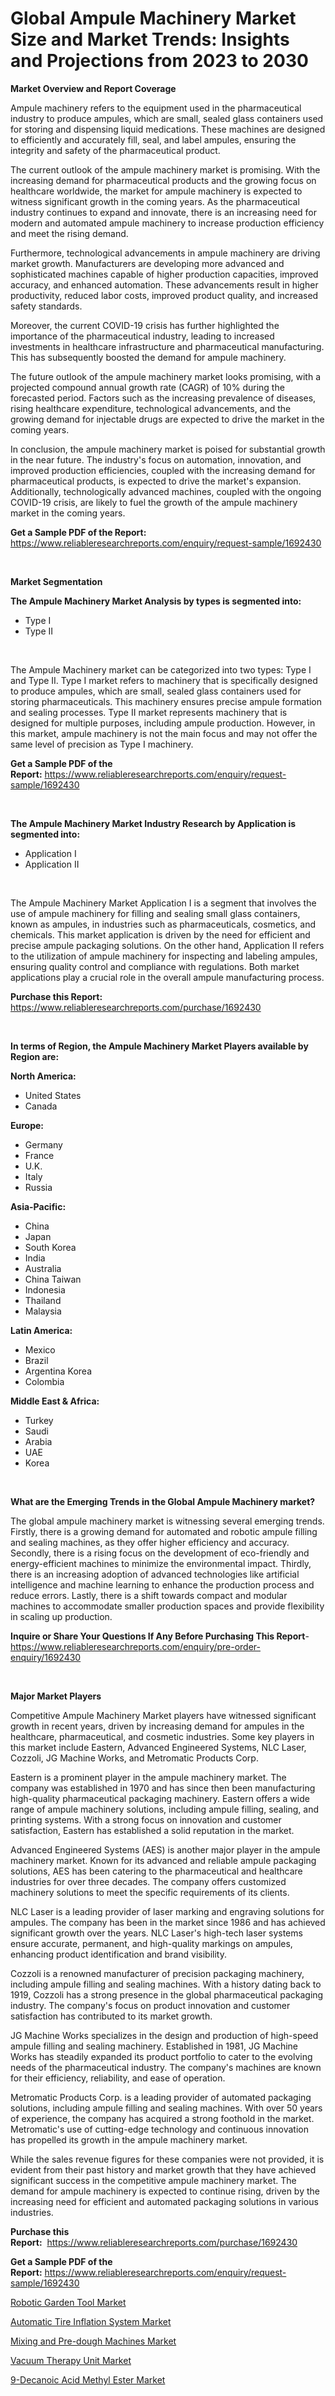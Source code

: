 <p><h1>Global Ampule Machinery Market Size and Market Trends: Insights and Projections from 2023 to 2030</h1></p><p><strong>Market Overview and Report Coverage</strong></p>
<p><p>Ampule machinery refers to the equipment used in the pharmaceutical industry to produce ampules, which are small, sealed glass containers used for storing and dispensing liquid medications. These machines are designed to efficiently and accurately fill, seal, and label ampules, ensuring the integrity and safety of the pharmaceutical product.</p><p>The current outlook of the ampule machinery market is promising. With the increasing demand for pharmaceutical products and the growing focus on healthcare worldwide, the market for ampule machinery is expected to witness significant growth in the coming years. As the pharmaceutical industry continues to expand and innovate, there is an increasing need for modern and automated ampule machinery to increase production efficiency and meet the rising demand.</p><p>Furthermore, technological advancements in ampule machinery are driving market growth. Manufacturers are developing more advanced and sophisticated machines capable of higher production capacities, improved accuracy, and enhanced automation. These advancements result in higher productivity, reduced labor costs, improved product quality, and increased safety standards.</p><p>Moreover, the current COVID-19 crisis has further highlighted the importance of the pharmaceutical industry, leading to increased investments in healthcare infrastructure and pharmaceutical manufacturing. This has subsequently boosted the demand for ampule machinery.</p><p>The future outlook of the ampule machinery market looks promising, with a projected compound annual growth rate (CAGR) of 10% during the forecasted period. Factors such as the increasing prevalence of diseases, rising healthcare expenditure, technological advancements, and the growing demand for injectable drugs are expected to drive the market in the coming years.</p><p>In conclusion, the ampule machinery market is poised for substantial growth in the near future. The industry's focus on automation, innovation, and improved production efficiencies, coupled with the increasing demand for pharmaceutical products, is expected to drive the market's expansion. Additionally, technologically advanced machines, coupled with the ongoing COVID-19 crisis, are likely to fuel the growth of the ampule machinery market in the coming years.</p></p>
<p><strong>Get a Sample PDF of the Report:</strong> <a href="https://www.reliableresearchreports.com/enquiry/request-sample/1692430">https://www.reliableresearchreports.com/enquiry/request-sample/1692430</a></p>
<p>&nbsp;</p>
<p><strong>Market Segmentation</strong></p>
<p><strong>The Ampule Machinery Market Analysis by types is segmented into:</strong></p>
<p><ul><li>Type I</li><li>Type II</li></ul></p>
<p>&nbsp;</p>
<p><p>The Ampule Machinery market can be categorized into two types: Type I and Type II. Type I market refers to machinery that is specifically designed to produce ampules, which are small, sealed glass containers used for storing pharmaceuticals. This machinery ensures precise ampule formation and sealing processes. Type II market represents machinery that is designed for multiple purposes, including ampule production. However, in this market, ampule machinery is not the main focus and may not offer the same level of precision as Type I machinery.</p></p>
<p><strong>Get a Sample PDF of the Report:</strong>&nbsp;<a href="https://www.reliableresearchreports.com/enquiry/request-sample/1692430">https://www.reliableresearchreports.com/enquiry/request-sample/1692430</a></p>
<p>&nbsp;</p>
<p><strong>The Ampule Machinery Market Industry Research by Application is segmented into:</strong></p>
<p><ul><li>Application I</li><li>Application II</li></ul></p>
<p>&nbsp;</p>
<p><p>The Ampule Machinery Market Application I is a segment that involves the use of ampule machinery for filling and sealing small glass containers, known as ampules, in industries such as pharmaceuticals, cosmetics, and chemicals. This market application is driven by the need for efficient and precise ampule packaging solutions. On the other hand, Application II refers to the utilization of ampule machinery for inspecting and labeling ampules, ensuring quality control and compliance with regulations. Both market applications play a crucial role in the overall ampule manufacturing process.</p></p>
<p><strong>Purchase this Report:</strong>&nbsp; <a href="https://www.reliableresearchreports.com/purchase/1692430">https://www.reliableresearchreports.com/purchase/1692430</a></p>
<p>&nbsp;</p>
<p><strong>In terms of Region, the Ampule Machinery Market Players available by Region are:</strong></p>
<p>
    <p> <strong> North America: </strong>
        <ul>
            <li>United States</li>
            <li>Canada</li>
        </ul>
        </p> 
    <p> <strong> Europe: </strong>
        <ul>
            <li>Germany</li>
            <li>France</li>
            <li>U.K.</li>
            <li>Italy</li>
            <li>Russia</li>
        </ul>
        </p> 
    <p> <strong> Asia-Pacific: </strong>
        <ul>
            <li>China</li>
            <li>Japan</li>
            <li>South Korea</li>
            <li>India</li>
            <li>Australia</li>
            <li>China Taiwan</li>
            <li>Indonesia</li>
            <li>Thailand</li>
            <li>Malaysia</li>
        </ul>
        </p> 
    <p> <strong> Latin America: </strong>
        <ul>
            <li>Mexico</li>
            <li>Brazil</li>
            <li>Argentina Korea</li>
            <li>Colombia</li>
        </ul>
        </p> 
    <p> <strong> Middle East & Africa: </strong>
        <ul>
            <li>Turkey</li>
            <li>Saudi</li>
            <li>Arabia</li>
            <li>UAE</li>
            <li>Korea</li>
        </ul>
    </p>
    </p>
<p>&nbsp;</p>
<p><strong>What are the Emerging Trends in the Global Ampule Machinery market?</strong></p>
<p><p>The global ampule machinery market is witnessing several emerging trends. Firstly, there is a growing demand for automated and robotic ampule filling and sealing machines, as they offer higher efficiency and accuracy. Secondly, there is a rising focus on the development of eco-friendly and energy-efficient machines to minimize the environmental impact. Thirdly, there is an increasing adoption of advanced technologies like artificial intelligence and machine learning to enhance the production process and reduce errors. Lastly, there is a shift towards compact and modular machines to accommodate smaller production spaces and provide flexibility in scaling up production.</p></p>
<p><strong>Inquire or Share Your Questions If Any Before Purchasing This Report</strong>- <a href="https://www.reliableresearchreports.com/enquiry/pre-order-enquiry/1692430">https://www.reliableresearchreports.com/enquiry/pre-order-enquiry/1692430</a></p>
<p>&nbsp;</p>
<p><strong>Major Market Players</strong></p>
<p><p>Competitive Ampule Machinery Market players have witnessed significant growth in recent years, driven by increasing demand for ampules in the healthcare, pharmaceutical, and cosmetic industries. Some key players in this market include Eastern, Advanced Engineered Systems, NLC Laser, Cozzoli, JG Machine Works, and Metromatic Products Corp. </p><p>Eastern is a prominent player in the ampule machinery market. The company was established in 1970 and has since then been manufacturing high-quality pharmaceutical packaging machinery. Eastern offers a wide range of ampule machinery solutions, including ampule filling, sealing, and printing systems. With a strong focus on innovation and customer satisfaction, Eastern has established a solid reputation in the market.</p><p>Advanced Engineered Systems (AES) is another major player in the ampule machinery market. Known for its advanced and reliable ampule packaging solutions, AES has been catering to the pharmaceutical and healthcare industries for over three decades. The company offers customized machinery solutions to meet the specific requirements of its clients.</p><p>NLC Laser is a leading provider of laser marking and engraving solutions for ampules. The company has been in the market since 1986 and has achieved significant growth over the years. NLC Laser's high-tech laser systems ensure accurate, permanent, and high-quality markings on ampules, enhancing product identification and brand visibility.</p><p>Cozzoli is a renowned manufacturer of precision packaging machinery, including ampule filling and sealing machines. With a history dating back to 1919, Cozzoli has a strong presence in the global pharmaceutical packaging industry. The company's focus on product innovation and customer satisfaction has contributed to its market growth.</p><p>JG Machine Works specializes in the design and production of high-speed ampule filling and sealing machinery. Established in 1981, JG Machine Works has steadily expanded its product portfolio to cater to the evolving needs of the pharmaceutical industry. The company's machines are known for their efficiency, reliability, and ease of operation.</p><p>Metromatic Products Corp. is a leading provider of automated packaging solutions, including ampule filling and sealing machines. With over 50 years of experience, the company has acquired a strong foothold in the market. Metromatic's use of cutting-edge technology and continuous innovation has propelled its growth in the ampule machinery market.</p><p>While the sales revenue figures for these companies were not provided, it is evident from their past history and market growth that they have achieved significant success in the competitive ampule machinery market. The demand for ampule machinery is expected to continue rising, driven by the increasing need for efficient and automated packaging solutions in various industries.</p></p>
<p><strong>Purchase this Report:</strong>&nbsp;&nbsp;<a href="https://www.reliableresearchreports.com/purchase/1692430">https://www.reliableresearchreports.com/purchase/1692430</a></p>
<p></p>
<p><strong>Get a Sample PDF of the Report:</strong>&nbsp;<a href="https://www.reliableresearchreports.com/enquiry/request-sample/1692430">https://www.reliableresearchreports.com/enquiry/request-sample/1692430</a></p>
<p><p><a href="https://medium.com/@emmyrolfson8689/robotic-garden-tool-market-size-market-outlook-and-market-forecast-2023-to-2030-365fa703dac0">Robotic Garden Tool Market</a></p><p><a href="https://www.linkedin.com/pulse/automatic-tire-inflation-system-market-size-share-amp-trends-7d1ae/">Automatic Tire Inflation System Market</a></p><p><a href="https://medium.com/@ginawindler1965/mixing-and-pre-dough-machines-market-insights-into-market-cagr-market-trends-and-growth-199c0546b165">Mixing and Pre-dough Machines Market</a></p><p><a href="https://github.com/dringals/Market-Research-Report-List-1/blob/main/vacuum-therapy-unit-market.md">Vacuum Therapy Unit Market</a></p><p><a href="https://github.com/tamvrosiya/Market-Research-Report-List-1/blob/main/9-decanoic-acid-methyl-ester-market.md">9-Decanoic Acid Methyl Ester Market</a></p></p>
